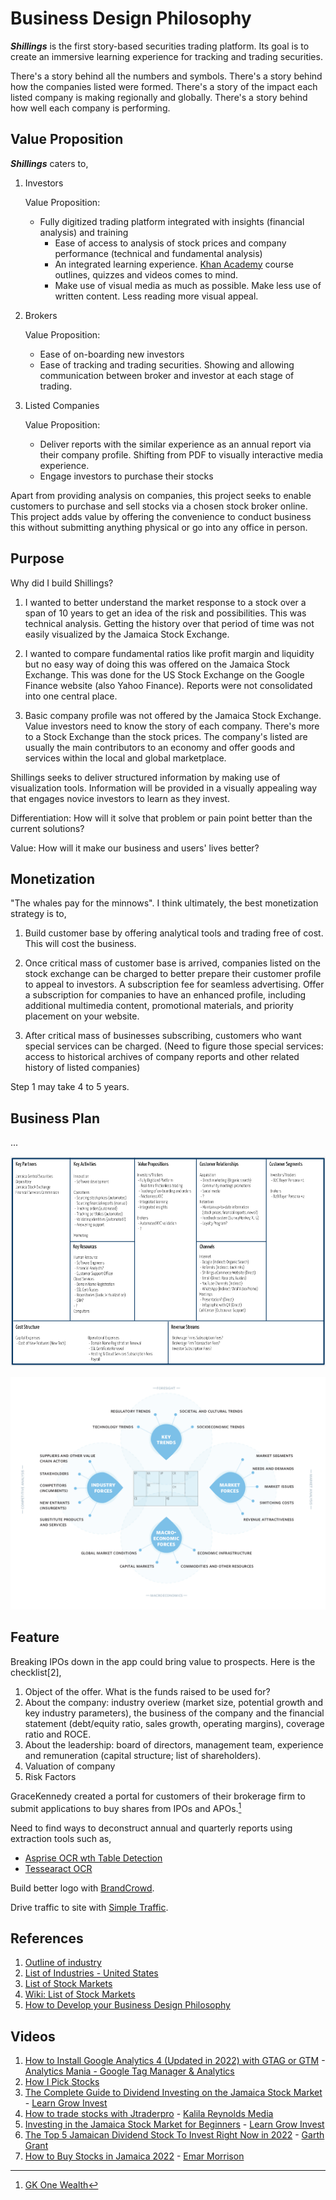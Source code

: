 # Business Design Philosophy

***Shillings*** is the first story-based securities trading platform. Its goal is to create an immersive learning experience for tracking and trading securities.

There's a story behind all the numbers and symbols. There's a story behind how the companies listed were formed. There's a story of the impact each listed company is making regionally and globally. There's a story behind how well each company is performing.

## Value Proposition

***Shillings*** caters to,

1. Investors

   Value Proposition:
    - Fully digitized trading platform integrated with insights (financial analysis) and training
       - Ease of access to analysis of stock prices and company performance (technical and fundamental analysis)
       - An integrated learning experience. [Khan Academy](https://www.khanacademy.org/) course outlines, quizzes and videos comes to mind.
       - Make use of visual media as much as possible. Make less use of written content. Less reading more visual appeal.

2. Brokers
   
   Value Proposition:
    - Ease of on-boarding new investors
    - Ease of tracking and trading securities. Showing and allowing communication between broker and investor at each stage of trading.
  
3. Listed Companies

   Value Proposition:
    - Deliver reports with the similar experience as an annual report via their company profile. Shifting from PDF to visually interactive media experience.
    - Engage investors to purchase their stocks

Apart from providing analysis on companies, this project seeks to enable customers to purchase and sell stocks via a chosen stock broker online. This project adds value by offering the convenience to conduct business this without submitting anything physical or go into any office in person.

## Purpose

Why did I build Shillings?

1. I wanted to better understand the market response to a stock over a span of 10 years to get an idea of the risk and possibilities. This was technical analysis. Getting the history over that period of time was not easily visualized by the Jamaica Stock Exchange.

2. I wanted to compare fundamental ratios like profit margin and liquidity but no easy way of doing this was offered on the Jamaica Stock Exchange. This was done for the US Stock Exchange on the Google Finance website (also Yahoo Finance). Reports were not consolidated into one central place.

3. Basic company profile was not offered by the Jamaica Stock Exchange. Value investors need to know the story of each company. There's more to a Stock Exchange than the stock prices. The company's listed are usually the main contributors to an economy and offer goods and services within the local and global marketplace.

Shillings seeks to deliver structured information by making use of visualization tools. Information will be provided in a visually appealing way that engages novice investors to learn as they invest.


Differentiation: How will it solve that problem or pain point better than the current solutions?

Value: How will it make our business and users' lives better?

## Monetization

"The whales pay for the minnows". I think ultimately, the best monetization strategy is to,

1. Build customer base by offering analytical tools and trading free of cost. This will cost the business.

2. Once critical mass of customer base is arrived, companies listed on the stock exchange can be charged to better prepare their customer profile to appeal to investors. A subscription fee for seamless advertising. Offer a subscription for companies to have an enhanced profile, including additional multimedia content, promotional materials, and priority placement on your website.

3. After critical mass of businesses subscribing, customers who want special services can be charged. (Need to figure those special services: access to historical archives of company reports and other related history of listed companies)

Step 1 may take 4 to 5 years.

## Business Plan

...


![Shillings Business Canvas](/.attachments/shillings.business.canvas-2.png)


<img src="/.attachments/strategy.canvas.png" usemap="#image-map">

<!-- Generated at Free Online Image Map Generator: https://www.image-map.net/ -->
<map name="image-map">
    <area target="_blank" alt="Business Canvas" title="Business Canvas" href="#" coords="439,337,670,463" shape="rect">
    <area target="_blank" alt="Industry Forces" title="Industry Forces" href="./MARKETING/INDUSTRY/" coords="319,398,110" shape="circle">
    <area target="_blank" alt="Economic Forces" title="Economic Forces" href="./MARKETING/ECONOMY/" coords="558,587,108" shape="circle">
    <area target="_blank" alt="Market Forces" title="Market Forces" href="./MARKETING/MARKET/" coords="792,392,110" shape="circle">
    <area target="_blank" alt="Key Trends" title="Key Trends" href="./MARKETING/TRENDS/" coords="554,217,110" shape="circle">
</map>

## Feature

Breaking IPOs down in the app could bring value to prospects. Here is the checklist[2],
 1. Object of the offer. What is the funds raised to be used for?
 2. About the company: industry overiew (market size, potential growth and key industry parameters), the business of the company and the financial statement (debt/equity ratio, sales growth, operating margins), coverage ratio and ROCE.
 3. About the leadership: board of directors, management team, experience and remuneration (capital structure; list of shareholders).
 4. Valuation of company
 5. Risk Factors

 GraceKennedy created a portal for customers of their brokerage firm to submit applications to buy shares from IPOs and APOs.[^3]

 Need to find ways to deconstruct annual and quarterly reports using extraction tools such as,
  - [Asprise OCR wth Table Detection](http://asprise.com/ocr-detect-table-api/free-ocr-online-index.html)
  - [Tessearact OCR](https://github.com/tesseract-ocr/tesseract)

Build better logo with [BrandCrowd](https://www.brandcrowd.com/).

Drive traffic to site with [Simple Traffic](https://www.simpletraffic.co/).

## References

1. [Outline of industry](https://en.wikipedia.org/wiki/Outline_of_industry)
1. [List of Industries - United States](https://www.ibisworld.com/united-states/list-of-industries/)
1. [List of Stock Markets](https://www.tradinghours.com/markets)
1. [Wiki: List of Stock Markets](https://en.wikipedia.org/wiki/List_of_stock_exchanges)
1. [How to Develop your Business Design Philosophy](https://drawbackwards.com/blog/how-to-develop-your-design-philosophy)

## Videos

1. [How to Install Google Analytics 4 (Updated in 2022) with GTAG or GTM](https://youtu.be/6upqv3kaIIk) - [Analytics Mania - Google Tag Manager & Analytics](https://www.youtube.com/@AnalyticsMania)
1. [How I Pick Stocks](https://youtu.be/IPwDxoomxuA)
1. [The Complete Guide to Dividend Investing on the Jamaica Stock Market](https://youtu.be/guhqztem9fA) - [Learn Grow Invest](https://www.youtube.com/@learngrowinvest)
1. [How to trade stocks with Jtraderpro](https://youtu.be/OwlkE77s1AI) - [Kalila Reynolds Media](https://www.youtube.com/@kalilahrey)
1. [Investing in the Jamaica Stock Market for Beginners](https://youtu.be/bsXA7nJ7jW8?si=9r-996221fzkeRLn) - [Learn Grow Invest](https://www.youtube.com/@learngrowinvest)
1. [The Top 5 Jamaican Dividend Stock To Invest Right Now in 2022](https://youtu.be/DooE-5QiL_4?si=Sm8La8h7ogpktpk-) - [Garth Grant](https://www.youtube.com/@GarthGrant)
1. [How to Buy Stocks in Jamaica 2022](https://youtu.be/sRaCVQXm-QA?si=XVFmGSwpS3IM4sJN) - [Emar Morrison](https://www.youtube.com/@emarjm)

[^1]: [Importance of Domain Authority as the Key Site Metric for Growth](https://www.responsify.com/importance-of-domain-authority/) by Ginny Dwyer
[^2]: [How to Analyze an IPO: A complete Guide | Top 5 Tips to Analyze an IPO the Best Way](https://youtu.be/1iBlLTvIxX8?si=eBN9oIzZuFsBkZlH) - [Prateek Singh - LearnApp](https://www.youtube.com/@PrateekSinghLearnApp)
[^3]: [GK One Wealth](https://gk-capital.com/gk-one-wealth/?playlist=87add44&video=58719e1)